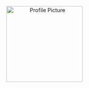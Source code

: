<p align="center">
  <img src="https://github.com/Xild076.png" alt="Profile Picture" width="200" />
</p>
